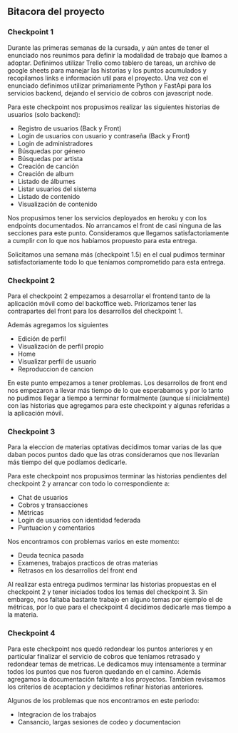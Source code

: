 ## Bitacora del proyecto

### Checkpoint 1
Durante las primeras semanas de la cursada, y aún antes de tener el enunciado nos reunimos para definir la modalidad de trabajo que ibamos a adoptar. Definimos utilizar Trello como tablero de tareas, un archivo de google sheets para manejar las historias y los puntos acumulados y recopilamos links e información util para el proyecto. 
Una vez con el enunciado definimos utilizar primariamente Python y FastApi para los servicios backend, dejando el servicio de cobros con javascript node.

Para este checkpoint nos propusimos realizar las siguientes historias de usuarios (solo backend):

* Registro de usuarios (Back y Front)
* Login de usuarios con usuario y contraseña (Back y Front)
* Login de administradores
* Búsquedas por género
* Búsquedas por artista
* Creación de canción
* Creación de album
* Listado de álbumes
* Listar usuarios del sistema
* Listado de contenido
* Visualización de contenido

Nos propusimos tener los servicios deployados en heroku y con los endpoints documentados. No arrancamos el front de casi ninguna de las secciones para este punto.
Consideramos que llegamos satisfactoriamente a cumplir con lo que nos habíamos propuesto para esta entrega.

Solicitamos una semana más (checkpoint 1.5) en el cual pudimos terminar satisfactoriamente todo lo que teníamos comprometido para esta entrega.

### Checkpoint 2

Para el checkpoint 2 empezamos a desarrollar el frontend tanto de la aplicación móvil como del backoffice web. Priorizamos tener las contrapartes del front para los desarrollos del checkpoint 1.

Además agregamos los siguientes 
* Edición de perfil
* Visualización de perfil propio
* Home
* Visualizar perfil de usuario
* Reproduccion de cancion

En este punto empezamos a tener problemas. Los desarrollos de front end nos empezaron a llevar más tiempo de lo que esperabamos y por lo tanto no pudimos llegar a tiempo a terminar formalmente (aunque sí inicialmente) con las historias que agregamos para este checkpoint y algunas referidas a la aplicación móvil.

### Checkpoint 3
Para la eleccion de materias optativas decidimos tomar varias de las que daban pocos puntos dado que las otras consideramos que nos llevarían más tiempo del que podíamos dedicarle.

Para este checkpoint nos propusimos terminar las historias pendientes del checkpoint 2 y arrancar con todo lo correspondiente a:

* Chat de usuarios
* Cobros y transacciones
* Métricas
* Login de usuarios con identidad federada
* Puntuacion y comentarios

Nos encontramos con problemas varios en este momento:
* Deuda tecnica pasada
* Examenes, trabajos practicos de otras materias
* Retrasos en los desarrollos del front end

Al realizar esta entrega pudimos terminar las historias propuestas en el checkpoint 2 y tener iniciados todos los temas del checkpoint 3. Sin embargo, nos faltaba bastante trabajo en alguno temas por ejemplo el de métricas, por lo que para el checkpoint 4 decidimos dedicarle mas tiempo a la materia.

### Checkpoint 4

Para este checkpoint nos quedó redondear los puntos anteriores y en particular finalizar el servicio de cobros que teníamos retrasado y redondear temas de metricas. Le dedicamos muy intensamente a terminar todos los puntos que nos fueron quedando en el camino. Además agregamos la documentación faltante a los proyectos.
Tambien revisamos los criterios de aceptacion y decidimos refinar historias anteriores.

Algunos de los problemas que nos encontramos en este periodo:

* Integracion de los trabajos
* Cansancio, largas sesiones de codeo y documentacion
